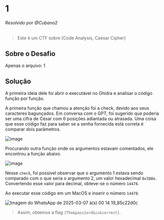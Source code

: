 # 1

###### Resolvido por @Cubano2
> Este é um CTF sobre [Code Analysis, Caesar Cipher]

## Sobre o Desafio  

Apenas o arquivo: 1

## Solução

A primeira ideia dele foi abrir o executável no Ghidra e analisar o código função por função.

A primeira função que chamou a atenção foi a check, devido aos seus caracteres bagunçados. Em conversa com o GPT, foi sugerido que poderia ser uma cifra de César com 6 posições adiantada ou atrasada. Uma coisa que esse código faz para saber se a senha fornecida está correta é comparar dois parâmetros.

![image](https://github.com/user-attachments/assets/538aa8e6-da81-4e72-8dc6-dcd8a5f558ae)

Procurando outra função onde os argumentos estavam comentados, ele encontrou a função abaixo.

![image](https://github.com/user-attachments/assets/034604ca-869b-4a8f-bcee-50d4460d078f)

Nesse `check`, foi possível observar que o argumento 1 estava sendo comparado com o que seria o argumento 2, um valor hexadecimal `0x388e`. Convertendo esse valor para decimal, obteve-se o número `14478`.

Ao executar esse código em um MacOS e inserir o número `14478`.

![Imagem do WhatsApp de 2025-03-07 à(s) 00 14 19_85c22d0c](https://github.com/user-attachments/assets/0c337889-aa0a-4526-b02f-61d3024c7198)

> Assim, obtemos a flag `[The&pass}ord&is&correct]`.
